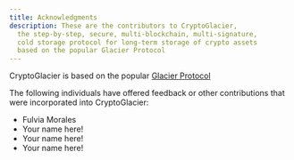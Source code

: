 ```yaml
---
title: Acknowledgments
description: These are the contributors to CryptoGlacier,
  the step-by-step, secure, multi-blockchain, multi-signature,
  cold storage protocol for long-term storage of crypto assets
  based on the popular Glacier Protocol
---
```


CryptoGlacier is based on the popular [Glacier Protocol](https://glacierprotocol.org)

The following individuals have offered feedback or other contributions that
were incorporated into CryptoGlacier:

* Fulvia Morales
* Your name here!
* Your name here!
* Your name here!
